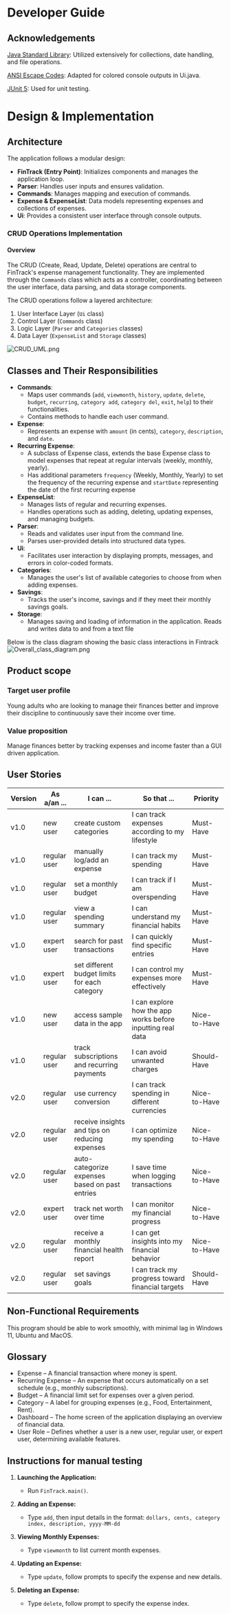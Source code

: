 
# Developer Guide

## Acknowledgements
<!-- @@author kaixiangg -->
[Java Standard Library](https://docs.oracle.com/javase/8/docs/api/): Utilized extensively for collections, date
handling, and file operations.

[ANSI Escape Codes](https://en.wikipedia.org/wiki/ANSI_escape_code): Adapted for colored console outputs in Ui.java.

[JUnit 5](https://junit.org/junit5/docs/current/user-guide/): Used for unit testing.
<!-- @@author  -->
# Design & Implementation

## Architecture

The application follows a modular design:

* **FinTrack (Entry Point)**: Initializes components and manages the application loop.
* **Parser**: Handles user inputs and ensures validation.
* **Commands**: Manages mapping and execution of commands.
* **Expense & ExpenseList**: Data models representing expenses and collections of expenses.
* **Ui**: Provides a consistent user interface through console outputs.



<!-- @@author kaixiangg -->
### CRUD Operations Implementation

#### Overview

The CRUD (Create, Read, Update, Delete) operations
are central to FinTrack's expense management functionality.
They are implemented through the `Commands` class which acts as
a controller, coordinating between the user interface,
data parsing, and data storage components.

The CRUD operations follow a layered architecture:

1. User Interface Layer (`Ui` class)
2. Control Layer (`Commands` class)
3. Logic Layer (`Parser` and `Categories` classes)
4. Data Layer (`ExpenseList` and `Storage` classes)

![CRUD_UML.png](CRUD_UML.png)

## Classes and Their Responsibilities

* **Commands**:
    * Maps user commands (`add`, `viewmonth`, `history`, `update`, `delete`, `budget`, `recurring`, `category add`,
      `category del`, `exit`, `help`) to their functionalities.
    * Contains methods to handle each user command.
* **Expense**:
    * Represents an expense with `amount` (in cents), `category`, `description`, and `date`.
* **Recurring Expense**:
    * A subclass of Expense class, extends the base Expense class to model expenses that repeat at regular intervals (weekly, monthly, yearly).
    * Has additional parameters `frequency` (Weekly, Monthly, Yearly) to set the frequency of the recurring expense
    and `startDate` representing the date of the first recurring expense
* **ExpenseList**:
    * Manages lists of regular and recurring expenses.
    * Handles operations such as adding, deleting, updating expenses, and managing budgets.
* **Parser**:
    * Reads and validates user input from the command line.
    * Parses user-provided details into structured data types.
* **Ui**:
    * Facilitates user interaction by displaying prompts, messages, and errors in color-coded formats.
* **Categories**:
    * Manages the user's list of available categories to choose from when adding expenses.
* **Savings**:
    * Tracks the user's income, savings and if they meet their monthly savings goals.
* **Storage**:
    * Manages saving and loading of information in the application. Reads and writes data to and from a text file
  
<!-- @@author -->
Below is the class diagram showing the basic class interactions in Fintrack
![Overall_class_diagram.png](Overall_class_diagram.png)


## Product scope

### Target user profile

Young adults who are looking to manage their finances better and improve their discipline to continuously save their income over time. 

### Value proposition

Manage finances better by tracking expenses and income faster than a GUI driven application.

## User Stories

| Version | As a/an ...       | I can ...                                              | So that ...                                              | Priority     |
|---------|-------------------|--------------------------------------------------------|----------------------------------------------------------|--------------|
| v1.0    | new user         | create custom categories                               | I can track expenses according to my lifestyle          | Must-Have    |
| v1.0    | regular user     | manually log/add an expense                           | I can track my spending                                 | Must-Have    |
| v1.0    | regular user     | set a monthly budget                                 | I can track if I am overspending                        | Must-Have    |
| v1.0    | regular user     | view a spending summary                              | I can understand my financial habits                    | Must-Have    |
| v1.0    | expert user      | search for past transactions                         | I can quickly find specific entries                     | Must-Have    |
| v1.0    | expert user      | set different budget limits for each category        | I can control my expenses more effectively              | Must-Have    |
| v1.0    | new user         | access sample data in the app                        | I can explore how the app works before inputting real data | Nice-to-Have |
| v1.0    | regular user     | track subscriptions and recurring payments           | I can avoid unwanted charges                            | Should-Have  |
| v2.0    | regular user     | use currency conversion                               | I can track spending in different currencies            | Nice-to-Have |
| v2.0    | regular user     | receive insights and tips on reducing expenses       | I can optimize my spending                              | Nice-to-Have |
| v2.0    | regular user     | auto-categorize expenses based on past entries       | I save time when logging transactions                   | Nice-to-Have |
| v2.0    | expert user      | track net worth over time                            | I can monitor my financial progress                     | Nice-to-Have |
| v2.0    | regular user     | receive a monthly financial health report            | I can get insights into my financial behavior           | Nice-to-Have |
| v2.0    | regular user     | set savings goals                                    | I can track my progress toward financial targets        | Should-Have  |

 



## Non-Functional Requirements

This program should be able to work smoothly, with minimal lag in Windows 11, Ubuntu and MacOS.

## Glossary

* Expense – A financial transaction where money is spent.
* Recurring Expense – An expense that occurs automatically on a set schedule (e.g., monthly subscriptions).
* Budget – A financial limit set for expenses over a given period.
* Category – A label for grouping expenses (e.g., Food, Entertainment, Rent).
* Dashboard – The home screen of the application displaying an overview of financial data.
* User Role – Defines whether a user is a new user, regular user, or expert user, determining available features.



## Instructions for manual testing
<!-- @@author kaixiangg -->
1. **Launching the Application:**
    * Run `FinTrack.main()`.

2. **Adding an Expense:**
    * Type `add`, then input details in the format: `dollars, cents, category index, description, yyyy-MM-dd`

3. **Viewing Monthly Expenses:**
    * Type `viewmonth` to list current month expenses.

4. **Updating an Expense:**
    * Type `update`, follow prompts to specify the expense and new details.

5. **Deleting an Expense:**
    * Type `delete`, follow prompt to specify the expense index.

<!-- @@author -->
